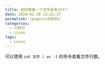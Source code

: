 ```yaml
---
title: 如何查看一个文件有多少行？
date: 2020-02-20 13:21:17
permalink: /pages/a19685/
categories:
  - 小知识
  - Linux
tags:
  - Linux
---
```


可以使用 `cat 文件 | wc -l` 的命令查看文件行数。
